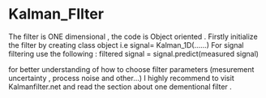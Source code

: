 # Kalman_FIlter
The filter is ONE dimensional , the code is Object oriented . 
Firstly initialize the filter by creating class object i.e    signal= Kalman_1D(......)
For signal filtering use the following : 
filtered signal = signal.predict(measured signal)

for better understanding of how to choose filter parameters (mesurement uncertainty , process noise and other...) 
I highly recommend to visit Kalmanfilter.net and read the section about one dementional filter . 
